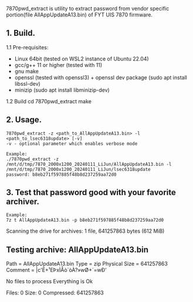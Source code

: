 7870pwd_extract is utility to extract password from vendor specific portion(file AllAppUpdateA13.bin) of FYT UIS 7870 firmware.

## 1. Build.

1.1 Pre-requisites:
- Linux 64bit (tested on WSL2 instance of Ubuntu 22.04)
- gcc/g++ 11 or higher (tested with 11)
- gnu make
- openssl (tested with openssl3) + openssl dev package (sudo apt install libssl-dev)
- minizip (sudo apt install libminizip-dev)

1.2 Build
    cd 7870pwd_extract
    make

## 2. Usage.
    7870pwd_extract -z <path_to_AllAppUpdateA13.bin> -l <path_to_lsec6318update> [-v]
    -v - optional parameter which enables verbose mode

    Example:
    ./7870pwd_extract -z /mnt/d/tmp/7870_2000x1200_20240111_LiJun/AllAppUpdateA13.bin -l /mnt/d/tmp/7870_2000x1200_20240111_LiJun/lsec6318update
    password: b8eb271f597885f48b8d237259aa72d0

## 3. Test that password good with your favorite archiver.
    Example:
    7z t AllAppUpdateA13.bin -p b8eb271f597885f48b8d237259aa72d0
Scanning the drive for archives:
1 file, 641257863 bytes (612 MiB)

Testing archive: AllAppUpdateA13.bin
--
Path = AllAppUpdateA13.bin
Type = zip
Physical Size = 641257863
Comment = |c\'Ë+¹EÞxÌÅò´òÀ?»wØ+´=wÐ'

No files to process
Everything is Ok

Files: 0
Size:       0
Compressed: 641257863
